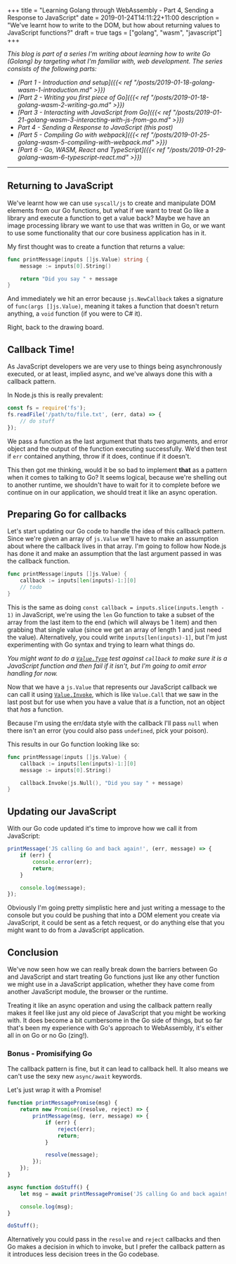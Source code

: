 +++
title = "Learning Golang through WebAssembly - Part 4, Sending a Response to JavaScript"
date = 2019-01-24T14:11:22+11:00
description = "We've learnt how to write to the DOM, but how about returning values to JavaScript functions?"
draft = true
tags = ["golang", "wasm", "javascript"]
+++

_This blog is part of a series I'm writing about learning how to write Go (Golang) by targeting what I'm familiar with, web development. The series consists of the following parts:_

* _[Part 1 - Introduction and setup]({{< ref "/posts/2019-01-18-golang-wasm-1-introduction.md" >}})_
* _[Part 2 - Writing you first piece of Go]({{< ref "/posts/2019-01-18-golang-wasm-2-writing-go.md" >}})_
* _[Part 3 - Interacting with JavaScript from Go]({{< ref "/posts/2019-01-21-golang-wasm-3-interacting-with-js-from-go.md" >}})_
* _Part 4 - Sending a Response to JavaScript (this post)_
* _[Part 5 - Compiling Go with webpack]({{< ref "/posts/2019-01-25-golang-wasm-5-compiling-with-webpack.md" >}})_
* _[Part 6 - Go, WASM, React and TypeScript]({{< ref "/posts/2019-01-29-golang-wasm-6-typescript-react.md" >}})_

***

## Returning to JavaScript

We've learnt how we can use `syscall/js` to create and manipulate DOM elements from our Go functions, but what if we want to treat Go like a library and execute a function to get a value back? Maybe we have an image processing library we want to use that was written in Go, or we want to use some functionality that our core business application has in it.

My first thought was to create a function that returns a value:

```go
func printMessage(inputs []js.Value) string {
    message := inputs[0].String()

    return "Did you say " + message
}
```

And immediately we hit an error because `js.NewCallback` takes a signature of `func(args []js.Value)`, meaning it takes a function that doesn't return anything, a `void` function (if you were to C# it).

Right, back to the drawing board.

## Callback Time!

As JavaScript developers we are very use to things being asynchronously executed, or at least, implied async, and we've always done this with a callback pattern.

In Node.js this is really prevalent:

```js
const fs = require('fs');
fs.readFile('/path/to/file.txt', (err, data) => {
    // do stuff
});
```

We pass a function as the last argument that thats two arguments, and error object and the output of the function executing successfully. We'd then test if `err` contained anything, throw if it does, continue if it doesn't.

This then got me thinking, would it be so bad to implement **that** as a pattern when it comes to talking to Go? It seems logical, because we're shelling out to another runtime, we shouldn't have to wait for it to complete before we continue on in our application, we should treat it like an async operation.

## Preparing Go for callbacks

Let's start updating our Go code to handle the idea of this callback pattern. Since we're given an array of `js.Value` we'll have to make an assumption about where the callback lives in that array. I'm going to follow how Node.js has done it and make an assumption that the last argument passed in was the callback function.

```go
func printMessage(inputs []js.Value) {
    callback := inputs[len(inputs)-1:][0]
    // todo
}
```

This is the same as doing `const callback = inputs.slice(inputs.length - 1)` in JavaScript, we're using the `len` Go function to take a subset of the array from the last item to the end (which will always be 1 item) and then grabbing that single value (since we get an array of length 1 and just need the value). Alternatively, you could write `inputs[len(inputs)-1]`, but I'm just experimenting with Go syntax and trying to learn what things do.

_You might want to do a [`Value.Type`](https://godoc.org/syscall/js#Value.Type) test against `callback` to make sure it is a JavaScript function and then fail if it isn't, but I'm going to omit error handling for now._

Now that we have a `js.Value` that represents our JavaScript callback we can call it using [`Value.Invoke`](https://godoc.org/syscall/js#Value.Invoke), which is like `Value.Call` that we saw in the last post but for use when you have a value that _is_ a function, not an object that _has_ a function.

Because I'm using the err/data style with the callback I'll pass `null` when there isn't an error (you could also pass `undefined`, pick your poison).

This results in our Go function looking like so:

```go
func printMessage(inputs []js.Value) {
    callback := inputs[len(inputs)-1:][0]
    message := inputs[0].String()

    callback.Invoke(js.Null(), "Did you say " + message)
}
```

## Updating our JavaScript

With our Go code updated it's time to improve how we call it from JavaScript:

```js
printMessage('JS calling Go and back again!', (err, message) => {
    if (err) {
        console.error(err);
        return;
    }

    console.log(message);
});
```

Obviously I'm going pretty simplistic here and just writing a message to the console but you could be pushing that into a DOM element you create via JavaScript, it could be sent as a fetch request, or do anything else that you might want to do from a JavaScript application.

## Conclusion

We've now seen how we can really break down the barriers between Go and JavaScript and start treating Go functions just like any other function we might use in a JavaScript application, whether they have come from another JavaScript module, the browser or the runtime.

Treating it like an async operation and using the callback pattern really makes it feel like just any old piece of JavaScript that you might be working with. It does become a bit cumbersome in the Go side of things, but so far that's been my experience with Go's approach to WebAssembly, it's either all in on Go or no Go (zing!).

### Bonus - Promisifying Go

The callback pattern is fine, but it can lead to callback hell. It also means we can't use the sexy new `async/await` keywords.

Let's just wrap it with a Promise!

```js
function printMessagePromise(msg) {
    return new Promise((resolve, reject) => {
        printMessage(msg, (err, message) => {
            if (err) {
                reject(err);
                return;
            }

            resolve(message);
        });
    });
}

async function doStuff() {
    let msg = await printMessagePromise('JS calling Go and back again!');

    console.log(msg);
}

doStuff();
```

Alternatively you could pass in the `resolve` and `reject` callbacks and then Go makes a decision in which to invoke, but I prefer the callback pattern as it introduces less decision trees in the Go codebase.